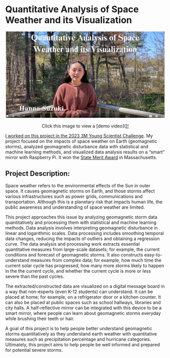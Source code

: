# Quantitative Analysis of Space Weather and its Visualization

<p align="center">
  <a href="https://drive.google.com/file/d/12JZDe1e7Wq1g3EZ_A8PtzRt4vMEqkEB3/view"><img src="images/demo-preview.jpg" width="500"></a>
  
  <p align="center">
  Click this image to view a [demo video](<a href="https://drive.google.com/file/d/12JZDe1e7Wq1g3EZ_A8PtzRt4vMEqkEB3/view">)! 
  </p>
</p>

I worked on this project in the [2023 3M Young Scientist Challenge](https://youngscientistlab.com/). My project focused on the impacts of space weather on Earth (geomagnetic storms), analyzed geomagnetic disturbance data with statistical and machine learning methods, and visualized data analysis results on a “smart” mirror with Raspberry Pi. It won the [State Merit Award](https://youngscientistlab.com/annual-challenge/finalists-mentors-judges/state-merit-winners?years=2023) in Massachusetts. 


## Project Description:

Space weather refers to the environmental effects of the Sun in outer space. It causes geomagnetic storms on Earth, and those storms affect various infrastructures such as power grids, communications and transportation. Although this is a planetary risk that impacts human life, the public awareness and understanding of space weather are limited.

This project approaches this issue by analyzing geomagnetic storm data quantitatively and processing them with statistical and machine learning methods. Data analysis involves interpreting geomagnetic disturbance in linear and logarithmic scales. Data processing includes smoothing temporal data changes, reducing the impacts of outliers and obtaining a regression curve. The data analysis and processing work extracts essential quantitative measures from large-scale datasets; for example, the current conditions and forecast of geomagnetic storms. It also constructs easy-to-understand measures from complex data; for example, how much time the current solar cycle has progressed, how many more storms likely to happen in the the current cycle, and whether the current cycle is more or less severe than the past cycles.
 
The extracted/constructed data are visualized on a digital message board in a way that non-experts (even K-12 students) can understand. It can be placed at home; for example, on a refrigerator door or a kitchen counter. It can also be placed at public spaces such as school hallways, libraries and city halls. A half-reflective mirror can be integrated with this device to be a smart mirror, where people can learn about geomagnetic storms everyday while brushing their teeth or hair.

A goal of this project is to help people better understand geomagnetic storms quantitatively as they understand earth weather with quantitative measures such as precipitation percentage and hurricane categories. Ultimately, this project aims to help people be well informed and prepared for potential severe storms. 






